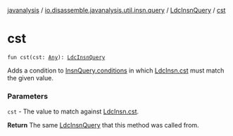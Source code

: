 [javanalysis](../../index.md) / [io.disassemble.javanalysis.util.insn.query](../index.md) / [LdcInsnQuery](index.md) / [cst](./cst.md)

# cst

`fun cst(cst: `[`Any`](https://kotlinlang.org/api/latest/jvm/stdlib/kotlin/-any/index.html)`): `[`LdcInsnQuery`](index.md)

Adds a condition to [InsnQuery.conditions](../-insn-query/conditions.md) in which [LdcInsn.cst](../../io.disassemble.javanalysis.insn/-ldc-insn/cst.md) must match the given value.

### Parameters

`cst` - The value to match against [LdcInsn.cst](../../io.disassemble.javanalysis.insn/-ldc-insn/cst.md).

**Return**
The same [LdcInsnQuery](index.md) that this method was called from.

